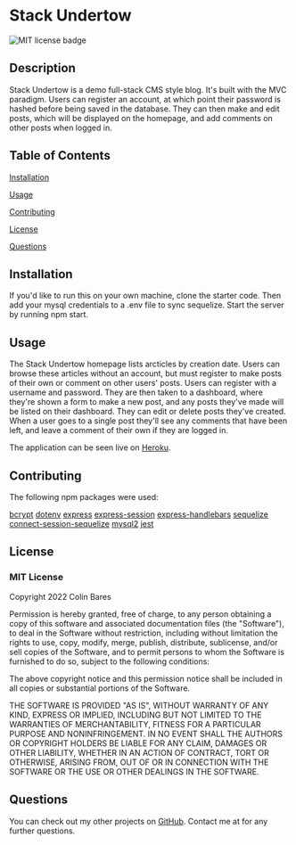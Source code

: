 # Stack Undertow
![MIT license badge](https://img.shields.io/badge/license-MIT-blue)

## Description

Stack Undertow is a demo full-stack CMS style blog. It's built with the MVC paradigm. Users can register an account, at which point their password is hashed before being saved in the database. They can then make and edit posts, which will be displayed on the homepage, and add comments on other posts when logged in.

## Table of Contents

[Installation](#installation)

[Usage](#usage)

[Contributing](#contributing)

[License](#license)

[Questions](#questions)

## Installation
If you'd like to run this on your own machine, clone the starter code. Then add your mysql credentials to a .env file to sync sequelize. Start the server by running npm start.

## Usage
The Stack Undertow homepage lists arcticles by creation date. Users can browse these articles without an account, but must register to make posts of their own or comment on other users' posts. Users can register with a username and password. They are then taken to a dashboard, where they're shown a form to make a new post, and any posts they've made will be listed on their dashboard. They can edit or delete posts they've created. When a user goes to a single post they'll see any comments that have been left, and leave a comment of their own if they are logged in.

The application can be seen live on [Heroku](https://immense-dawn-78650.herokuapp.com/).

## Contributing

The following npm packages were used:

[bcrypt](https://www.npmjs.com/package/bcrypt) 
[dotenv](https://www.npmjs.com/package/dotenv)
[express](https://www.npmjs.com/package/express)
[express-session](https://www.npmjs.com/package/express-session)
[express-handlebars](https://www.npmjs.com/package/express-handlebars)
[sequelize](https://www.npmjs.com/package/sequelize)
[connect-session-sequelize](https://www.npmjs.com/package/connect-session-sequelize)
[mysql2](https://www.npmjs.com/package/mysql2)
[jest](https://www.npmjs.com/package/jest)

## License

### MIT License

Copyright 2022 Colin Bares

Permission is hereby granted, free of charge, to any person obtaining a copy of this software and associated documentation files (the "Software"), to deal in the Software without restriction, including without limitation the rights to use, copy, modify, merge, publish, distribute, sublicense, and/or sell copies of the Software, and to permit persons to whom the Software is furnished to do so, subject to the following conditions:
  
The above copyright notice and this permission notice shall be included in all copies or substantial portions of the Software.
  
THE SOFTWARE IS PROVIDED "AS IS", WITHOUT WARRANTY OF ANY KIND, EXPRESS OR IMPLIED, INCLUDING BUT NOT LIMITED TO THE WARRANTIES OF MERCHANTABILITY, FITNESS FOR A PARTICULAR PURPOSE AND NONINFRINGEMENT. IN NO EVENT SHALL THE AUTHORS OR COPYRIGHT HOLDERS BE LIABLE FOR ANY CLAIM, DAMAGES OR OTHER LIABILITY, WHETHER IN AN ACTION OF CONTRACT, TORT OR OTHERWISE, ARISING FROM, OUT OF OR IN CONNECTION WITH THE SOFTWARE OR THE USE OR OTHER DEALINGS IN THE SOFTWARE.


## Questions
You can check out my other projects on [GitHub](https://www.github.com/soundproofboot). Contact me at for any further questions.
